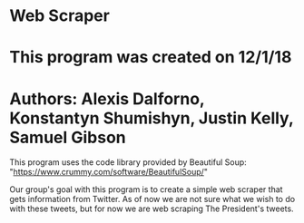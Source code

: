 # Web Scraper
# This program was created on 12/1/18
# Authors: Alexis Dalforno, Konstantyn Shumishyn, Justin Kelly, Samuel Gibson

This program uses the code library provided by Beautiful Soup: "https://www.crummy.com/software/BeautifulSoup/"

Our group's goal with this program is to create a simple web scraper that gets information from Twitter. As of now we are not sure what we wish to do with these tweets, but for now we are web scraping The President's tweets.
